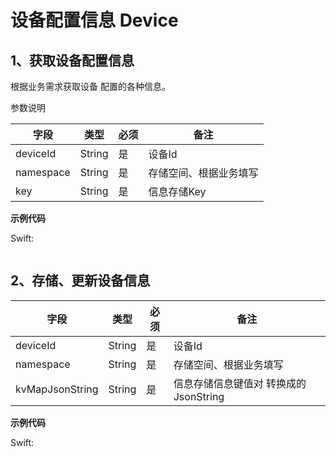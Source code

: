 # 设备配置信息 Device

## 1、获取设备配置信息

根据业务需求获取设备 配置的各种信息。

参数说明

| 字段 | 类型 | 必须 | 备注 |
| --- | --- | --- | --- |
| deviceId | String | 是 | 设备Id |
| namespace | String | 是 | 存储空间、根据业务填写 |
| key | String | 是 | 信息存储Key |

**示例代码**

 Swift:

```swift

```

## 2、存储、更新设备信息

| 字段 | 类型 | 必须 | 备注 |
| --- | --- | --- | --- |
| deviceId | String | 是 | 设备Id |
| namespace | String | 是 | 存储空间、根据业务填写 |
| kvMapJsonString | String | 是 | 信息存储信息键值对 转换成的 JsonString  |

**示例代码**

 Swift:

```swift

```


